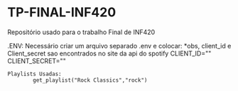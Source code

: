 # TP-FINAL-INF420
Repositório usado para o trabalho Final de INF420

.ENV: Necessário criar um arquivo separado .env e colocar: 
    *obs, client_id e Client_secret sao encontrados no site da api do spotify
    CLIENT_ID=""
    CLIENT_SECRET=""

    Playlists Usadas:
            get_playlist("Rock Classics","rock") 
